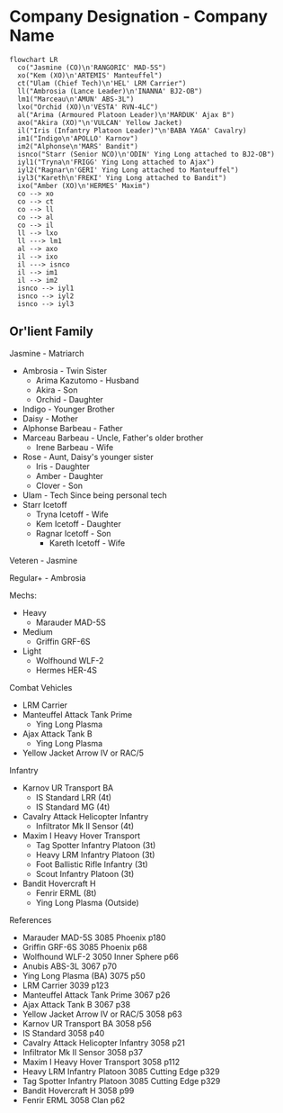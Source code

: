 # Company Designation - Company Name

```mermaid
flowchart LR
  co("Jasmine (CO)\n'RANGORIC' MAD-5S")
  xo("Kem (XO)\n'ARTEMIS' Manteuffel")
  ct("Ulam (Chief Tech)\n'HEL' LRM Carrier")
  ll("Ambrosia (Lance Leader)\n'INANNA' BJ2-OB")
  lm1("Marceau\n'AMUN' ABS-3L")
  lxo("Orchid (XO)\n'VESTA' RVN-4LC")
  al("Arima (Armoured Platoon Leader)\n'MARDUK' Ajax B")
  axo("Akira (XO)"\n'VULCAN' Yellow Jacket)
  il("Iris (Infantry Platoon Leader)"\n'BABA YAGA' Cavalry)
  im1("Indigo\n'APOLLO' Karnov")
  im2("Alphonse\n'MARS' Bandit")
  isnco("Starr (Senior NCO)\n'ODIN' Ying Long attached to BJ2-OB")
  iyl1("Tryna\n'FRIGG' Ying Long attached to Ajax")
  iyl2("Ragnar\n'GERI' Ying Long attached to Manteuffel")
  iyl3("Kareth\n'FREKI' Ying Long attached to Bandit")
  ixo("Amber (XO)\n'HERMES' Maxim")
  co --> xo
  co --> ct
  co --> ll
  co --> al
  co --> il
  ll --> lxo
  ll ---> lm1
  al --> axo
  il --> ixo
  il ---> isnco
  il --> im1
  il --> im2
  isnco --> iyl1
  isnco --> iyl2
  isnco --> iyl3
```

## Or'lient Family

Jasmine - Matriarch

- Ambrosia - Twin Sister
  - Arima Kazutomo - Husband
  - Akira - Son
  - Orchid - Daughter
- Indigo - Younger Brother
- Daisy - Mother
- Alphonse Barbeau - Father
- Marceau Barbeau - Uncle, Father's older brother
  - Irene Barbeau - Wife
- Rose - Aunt, Daisy's younger sister
  - Iris - Daughter
  - Amber - Daughter
  - Clover - Son
- Ulam - Tech Since being personal tech
- Starr Icetoff
  - Tryna Icetoff - Wife
  - Kem Icetoff - Daughter
  - Ragnar Icetoff - Son
    - Kareth Icetoff - Wife

Veteren - Jasmine

Regular+ - Ambrosia

Mechs:

- Heavy
  - Marauder MAD-5S
- Medium
  - Griffin GRF-6S
- Light
  - Wolfhound WLF-2
  - Hermes HER-4S

Combat Vehicles

- LRM Carrier
- Manteuffel Attack Tank Prime
  - Ying Long Plasma
- Ajax Attack Tank B
  - Ying Long Plasma
- Yellow Jacket Arrow IV or RAC/5

Infantry

- Karnov UR Transport BA
  - IS Standard LRR (4t)
  - IS Standard MG (4t)
- Cavalry Attack Helicopter Infantry
  - Infiltrator Mk II Sensor (4t)
- Maxim I Heavy Hover Transport
  - Tag Spotter Infantry Platoon (3t)
  - Heavy LRM Infantry Platoon (3t)
  - Foot Ballistic Rifle Infantry (3t)
  - Scout Infantry Platoon (3t)
- Bandit Hovercraft H
  - Fenrir ERML (8t)
  - Ying Long Plasma (Outside)

References

- Marauder MAD-5S 3085 Phoenix p180
- Griffin GRF-6S 3085 Phoenix p68
- Wolfhound WLF-2 3050 Inner Sphere p66
- Anubis ABS-3L 3067 p70
- Ying Long Plasma (BA) 3075 p50
- LRM Carrier 3039 p123
- Manteuffel Attack Tank Prime 3067 p26
- Ajax Attack Tank B 3067 p38
- Yellow Jacket Arrow IV or RAC/5 3058 p63
- Karnov UR Transport BA 3058 p56
- IS Standard 3058 p40
- Cavalry Attack Helicopter Infantry 3058 p21
- Infiltrator Mk II Sensor 3058 p37
- Maxim I Heavy Hover Transport 3058 p112
- Heavy LRM Infantry Platoon 3085 Cutting Edge p329
- Tag Spotter Infantry Platoon 3085 Cutting Edge p329
- Bandit Hovercraft H 3058 p99
- Fenrir ERML 3058 Clan p62

